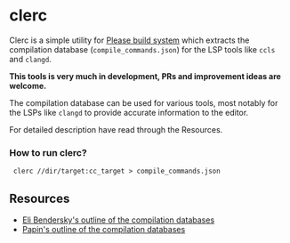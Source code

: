 # clerc

Clerc is a simple utility for [Please build system](https://please.build) which extracts the compilation database (`compile_commands.json`) for the LSP tools
like `ccls` and `clangd`.

**This tools is very much in development, PRs and improvement ideas are welcome.**

The compilation database can be used for various tools, most notably for the LSPs like `clangd` to provide accurate information to the editor.

For detailed description have read through the Resources.

### How to run clerc?

```
 clerc //dir/target:cc_target > compile_commands.json 
```

## Resources
 - [Eli Bendersky's outline of the compilation databases](https://eli.thegreenplace.net/2014/05/21/compilation-databases-for-clang-based-tools)
 - [Papin's outline of the compilation databases](https://sarcasm.github.io/notes/dev/compilation-database.html)

